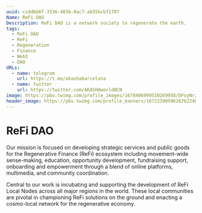 ```yaml
---
uuid: ccddbb6f-3336-4836-8ac7-ab35bcbf1707
Name: ReFi DAO
Description: ReFi DAO is a network society to regenerate the earth. 
tags:
  - ReFi DAO
  - ReFi
  - Regeneration
  - Finance
  - Web3
  - DAO
URLs:
  - name: telegram
    url: https://t.me/akashabarcelona
  - name: twitter
    url: https://twitter.com/AKASHAworldBCN
image: https://pbs.twimg.com/profile_images/1678406999510269958/DFoyNrzy_400x400.jpg
header_image: https://pbs.twimg.com/profile_banners/1672239059626762240/1690210870/1500x500
---
```


# ReFi DAO

Our mission is focused on developing strategic services and public goods for the Regenerative Finance (ReFi) ecosystem including movement-wide sense-making, education, opportunity development, fundraising support, onboarding and empowerment through a blend of online platforms, multimedia, and community coordination. 

Central to our work is incubating and supporting the development of ReFi Local Nodes across all major regions in the world. These local communities are pivotal in championing ReFi solutions on the ground and enacting a cosmo-local network for the regenerative economy.

